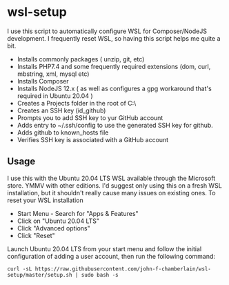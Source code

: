 # wsl-setup

I use this script to automatically configure WSL for Composer/NodeJS development. I frequently reset WSL, so having this script helps me quite a bit.
 - Installs commonly packages ( unzip, git, etc)
 - Installs PHP7.4 and some frequently required extensions (dom, curl, mbstring, xml, mysql etc)
 - Installs Composer
 - Installs NodeJS 12.x ( as well as configures a gpg workaround that's required in Ubuntu 20.04 )
 - Creates a Projects folder in the root of C:\
 - Creates an SSH key (id_github)
 - Prompts you to add SSH key to yur GitHub account
 - Adds entry to ~/.ssh/config to use the generated SSH key for github.
 - Adds github to known_hosts file
 - Verifies SSH key is associated with a GitHub account
 
 ## Usage
 I use this with the Ubuntu 20.04 LTS WSL available through the Microsoft store. YMMV with other editions.
 I'd suggest only using this on a fresh WSL installation, but it shouldn't really cause many issues on existing ones.
 To reset your WSL installation
  - Start Menu - Search for "Apps & Features"
  - Click on "Ubuntu 20.04 LTS"
  - Click "Advanced options"
  - Click "Reset"
  
Launch Ubuntu 20.04 LTS from your start menu and follow the initial configuration of adding a user account, then run the following command:

 `curl -sL https://raw.githubusercontent.com/john-f-chamberlain/wsl-setup/master/setup.sh | sudo bash -s`
